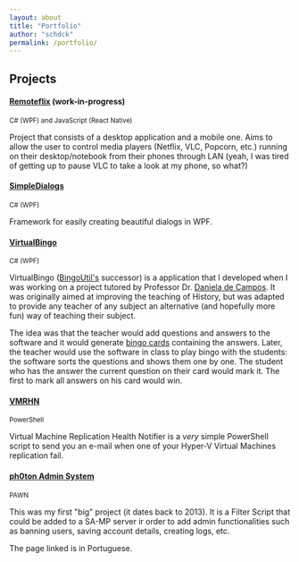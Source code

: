 ```yaml
---
layout: about
title: "Portfolio"
author: "schdck"
permalink: /portfolio/
---
```


## Projects

#### [Remoteflix](https://github.com/remoteflix/) (work-in-progress)
<sub>C# (WPF) and JavaScript (React Native)</sub>

Project that consists of a desktop application and a mobile one. Aims to allow the user to control media players (Netflix, VLC, Popcorn, etc.) running on their desktop/notebook from their phones through LAN (yeah, I was tired of getting up to pause VLC to take a look at my phone, so what?)
<br>

#### [SimpleDialogs](https://github.com/schdck/SimpleDialogs)
<sub>C# (WPF)</sub>

Framework for easily creating beautiful dialogs in WPF.

#### [VirtualBingo](https://github.com/schdck/VirtualBingo)
<sub>C# (WPF)</sub>

VirtualBingo ([BingoUtil's](https://github.com/schdck/BingoUtils) successor) is a application that I developed when I was working on a project tutored by Professor Dr. [Daniela de Campos](http://lattes.cnpq.br/3233244381103913). It was originally aimed at improving the teaching of History, but was adapted to provide any teacher of any subject an alternative (and hopefully more fun) way of teaching their subject.

The idea was that the teacher would add questions and answers to the software and it would generate [bingo cards](/assets/img/bingo_card.jpg) containing the answers. Later, the teacher would use the software in class to play bingo with the students: the software sorts the questions and shows them one by one. The student who has the answer the current question on their card would mark it. The first to mark all answers on his card would win.

#### [VMRHN](https://github.com/schdck/VMRHN)
<sub>PowerShell</sub>

Virtual Machine Replication Health Notifier is a _very_ simple PowerShell script to send you an e-mail when one of your Hyper-V Virtual Machines replication fail.

#### [ph0ton Admin System](https://forum.sa-mp.com/showthread.php?t=477391)
<sub>PAWN</sub>

This was my first "big" project (it dates back to 2013). It is a Filter Script that could be added to a SA-MP server ir order to add admin functionalities such as banning users, saving account details, creating logs, etc.

The page linked is in Portuguese.